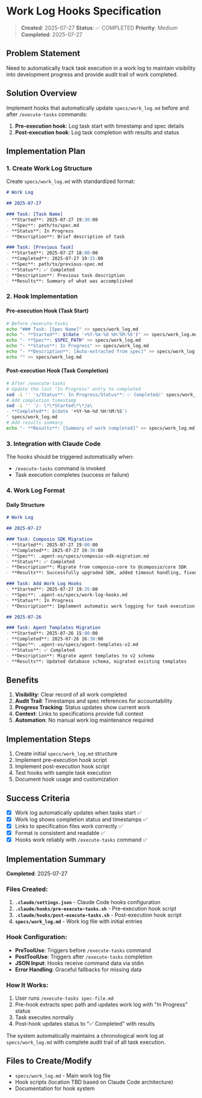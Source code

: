 # Work Log Hooks Specification

> **Created**: 2025-07-27
> **Status**: ✅ COMPLETED
> **Priority**: Medium
> **Completed**: 2025-07-27

## Problem Statement

Need to automatically track task execution in a work log to maintain visibility into development progress and provide audit trail of work completed.

## Solution Overview

Implement hooks that automatically update `specs/work_log.md` before and after `/execute-tasks` commands:

1. **Pre-execution hook**: Log task start with timestamp and spec details
2. **Post-execution hook**: Log task completion with results and status

## Implementation Plan

### 1. Create Work Log Structure

Create `specs/work_log.md` with standardized format:

```markdown
# Work Log

## 2025-07-27

### Task: [Task Name]
- **Started**: 2025-07-27 19:30:00
- **Spec**: path/to/spec.md
- **Status**: In Progress
- **Description**: Brief description of task

### Task: [Previous Task]
- **Started**: 2025-07-27 18:00:00
- **Completed**: 2025-07-27 19:15:00
- **Spec**: path/to/previous-spec.md
- **Status**: ✅ Completed
- **Description**: Previous task description
- **Results**: Summary of what was accomplished
```

### 2. Hook Implementation

#### Pre-execution Hook (Task Start)
```bash
# Before /execute-tasks
echo "### Task: [Spec Name]" >> specs/work_log.md
echo "- **Started**: $(date '+%Y-%m-%d %H:%M:%S')" >> specs/work_log.md
echo "- **Spec**: $SPEC_PATH" >> specs/work_log.md
echo "- **Status**: In Progress" >> specs/work_log.md
echo "- **Description**: [Auto-extracted from spec]" >> specs/work_log.md
echo "" >> specs/work_log.md
```

#### Post-execution Hook (Task Completion)
```bash
# After /execute-tasks
# Update the last "In Progress" entry to completed
sed -i '' 's/Status**: In Progress/Status**: ✅ Completed/' specs/work_log.md
# Add completion timestamp
sed -i '' '/- \*\*Started\*\*/a\
- **Completed**: $(date '+%Y-%m-%d %H:%M:%S')
' specs/work_log.md
# Add results summary
echo "- **Results**: [Summary of work completed]" >> specs/work_log.md
```

### 3. Integration with Claude Code

The hooks should be triggered automatically when:
- `/execute-tasks` command is invoked
- Task execution completes (success or failure)

### 4. Work Log Format

#### Daily Structure
```markdown
# Work Log

## 2025-07-27

### Task: Composio SDK Migration
- **Started**: 2025-07-27 19:00:00
- **Completed**: 2025-07-27 19:30:00
- **Spec**: .agent-os/specs/composio-sdk-migration.md
- **Status**: ✅ Completed
- **Description**: Migrate from composio-core to @composio/core SDK
- **Results**: Successfully upgraded SDK, added timeout handling, fixed 504 errors

### Task: Add Work Log Hooks
- **Started**: 2025-07-27 19:35:00
- **Spec**: .agent-os/specs/work-log-hooks.md
- **Status**: In Progress
- **Description**: Implement automatic work logging for task execution

## 2025-07-26

### Task: Agent Templates Migration
- **Started**: 2025-07-26 15:00:00
- **Completed**: 2025-07-26 16:30:00
- **Spec**: .agent-os/specs/agent-templates-v2.md
- **Status**: ✅ Completed
- **Description**: Migrate agent templates to v2 schema
- **Results**: Updated database schema, migrated existing templates
```

## Benefits

1. **Visibility**: Clear record of all work completed
2. **Audit Trail**: Timestamps and spec references for accountability
3. **Progress Tracking**: Status updates show current work
4. **Context**: Links to specifications provide full context
5. **Automation**: No manual work log maintenance required

## Implementation Steps

1. Create initial `specs/work_log.md` structure
2. Implement pre-execution hook script
3. Implement post-execution hook script
4. Test hooks with sample task execution
5. Document hook usage and customization

## Success Criteria

- [x] Work log automatically updates when tasks start ✅
- [x] Work log shows completion status and timestamps ✅
- [x] Links to specification files work correctly ✅
- [x] Format is consistent and readable ✅
- [x] Hooks work reliably with `/execute-tasks` command ✅

## Implementation Summary

**Completed**: 2025-07-27

### Files Created:
1. **`.claude/settings.json`** - Claude Code hooks configuration
2. **`.claude/hooks/pre-execute-tasks.sh`** - Pre-execution hook script
3. **`.claude/hooks/post-execute-tasks.sh`** - Post-execution hook script
4. **`specs/work_log.md`** - Work log file with initial entries

### Hook Configuration:
- **PreToolUse**: Triggers before `/execute-tasks` command
- **PostToolUse**: Triggers after `/execute-tasks` completion
- **JSON Input**: Hooks receive command data via stdin
- **Error Handling**: Graceful fallbacks for missing data

### How It Works:
1. User runs `/execute-tasks spec-file.md`
2. Pre-hook extracts spec path and updates work log with "In Progress" status
3. Task executes normally
4. Post-hook updates status to "✅ Completed" with results

The system automatically maintains a chronological work log at `specs/work_log.md` with complete audit trail of all task execution.

## Files to Create/Modify

- `specs/work_log.md` - Main work log file
- Hook scripts (location TBD based on Claude Code architecture)
- Documentation for hook system